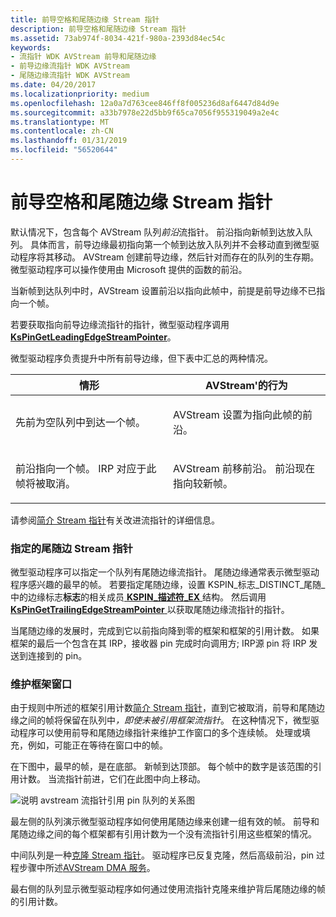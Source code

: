 ```yaml
---
title: 前导空格和尾随边缘 Stream 指针
description: 前导空格和尾随边缘 Stream 指针
ms.assetid: 73ab974f-8034-421f-980a-2393d84ec54c
keywords:
- 流指针 WDK AVStream 前导和尾随边缘
- 前导边缘流指针 WDK AVStream
- 尾随边缘流指针 WDK AVStream
ms.date: 04/20/2017
ms.localizationpriority: medium
ms.openlocfilehash: 12a0a7d763cee846ff8f005236d8af6447d84d9e
ms.sourcegitcommit: a33b7978e22d5bb9f65ca7056f955319049a2e4c
ms.translationtype: MT
ms.contentlocale: zh-CN
ms.lasthandoff: 01/31/2019
ms.locfileid: "56520644"
---
```

# <a name="leading-and-trailing-edge-stream-pointers"></a>前导空格和尾随边缘 Stream 指针





默认情况下，包含每个 AVStream 队列*前沿*流指针。 前沿指向新帧到达放入队列。 具体而言，前导边缘最初指向第一个帧到达放入队列并不会移动直到微型驱动程序将其移动。 AVStream 创建前导边缘，然后针对而存在的队列的生存期。 微型驱动程序可以操作使用由 Microsoft 提供的函数的前沿。

当新帧到达队列中时，AVStream 设置前沿以指向此帧中，前提是前导边缘不已指向一个帧。

若要获取指向前导边缘流指针的指针，微型驱动程序调用[ **KsPinGetLeadingEdgeStreamPointer**](https://msdn.microsoft.com/library/windows/hardware/ff563513)。

微型驱动程序负责提升中所有前导边缘，但下表中汇总的两种情况。

<table>
<colgroup>
<col width="50%" />
<col width="50%" />
</colgroup>
<thead>
<tr class="header">
<th>情形</th>
<th>AVStream&#39;的行为</th>
</tr>
</thead>
<tbody>
<tr class="odd">
<td><p>先前为空队列中到达一个帧。</p></td>
<td><p>AVStream 设置为指向此帧的前沿。</p></td>
</tr>
<tr class="even">
<td><p>前沿指向一个帧。 IRP 对应于此帧将被取消。</p></td>
<td><p>AVStream 前移前沿。 前沿现在指向较新帧。</p></td>
</tr>
</tbody>
</table>

 

请参阅[简介 Stream 指针](introduction-to-stream-pointers.md)有关改进流指针的详细信息。

### <a name="specifying-a-trailing-edge-stream-pointer"></a>指定的尾随边 Stream 指针

微型驱动程序可以指定一个队列有尾随边缘流指针。 尾随边缘通常表示微型驱动程序感兴趣的最早的帧。 若要指定尾随边缘，设置 KSPIN\_标志\_DISTINCT\_尾随\_中的边缘标志**标志**的相关成员[ **KSPIN\_描述符\_EX** ](https://msdn.microsoft.com/library/windows/hardware/ff563534)结构。 然后调用[ **KsPinGetTrailingEdgeStreamPointer** ](https://msdn.microsoft.com/library/windows/hardware/ff563518)以获取尾随边缘流指针的指针。

当尾随边缘的发展时，完成到它以前指向降到零的框架和框架的引用计数。 如果框架的最后一个包含在其 IRP，接收器 pin 完成时向调用方; IRP源 pin 将 IRP 发送到连接到的 pin。

### <a name="maintaining-a-frame-window"></a>维护框架窗口

由于规则中所述的框架引用计数[简介 Stream 指针](introduction-to-stream-pointers.md)，直到它被取消，前导和尾随边缘之间的帧将保留在队列中<em>，即使未被引用框架流指针</em>。 在这种情况下，微型驱动程序可以使用前导和尾随边缘指针来维护工作窗口的多个连续帧。 处理或填充，例如，可能正在等待在窗口中的帧。

在下图中，最早的帧，是在底部。 新帧到达顶部。 每个帧中的数字是该范围的引用计数。 当流指针前进，它们在此图中向上移动。

![说明 avstream 流指针引用 pin 队列的关系图](images/cnstream4.png)

最左侧的队列演示微型驱动程序如何使用尾随边缘来创建一组有效的帧。 前导和尾随边缘之间的每个框架都有引用计数为一个没有流指针引用这些框架的情况。

中间队列是一种[克隆 Stream 指针](cloning-stream-pointers.md)。 驱动程序已反复克隆，然后高级前沿，pin 过程步骤中所述[AVStream DMA 服务](avstream-dma-services.md)。

最右侧的队列显示微型驱动程序如何通过使用流指针克隆来维护背后尾随边缘的帧的引用计数。

 

 




